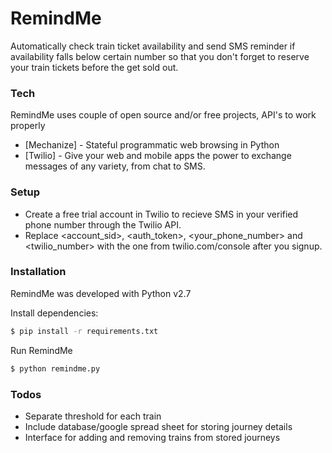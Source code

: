 # RemindMe
Automatically check train ticket availability and send SMS reminder if availability falls below certain number so that you don't forget to reserve your train tickets before the get sold out.

### Tech

RemindMe uses couple of open source and/or free projects, API's to work properly

  * [Mechanize] - Stateful programmatic web browsing in Python
  * [Twilio] - Give your web and mobile apps the power to exchange messages of any variety, from chat to SMS.

### Setup

- Create a free trial account in Twilio to recieve SMS in your verified phone number through the Twilio API. 
- Replace <account_sid>, <auth_token>, <your_phone_number> and <twilio_number> with the one from twilio.com/console after you signup.

### Installation

RemindMe was developed with Python v2.7

Install dependencies:

```sh
$ pip install -r requirements.txt
```

Run RemindMe

```sh
$ python remindme.py
```

### Todos

- Separate threshold for each train
- Include database/google spread sheet for storing journey details
- Interface for adding and removing trains from stored journeys